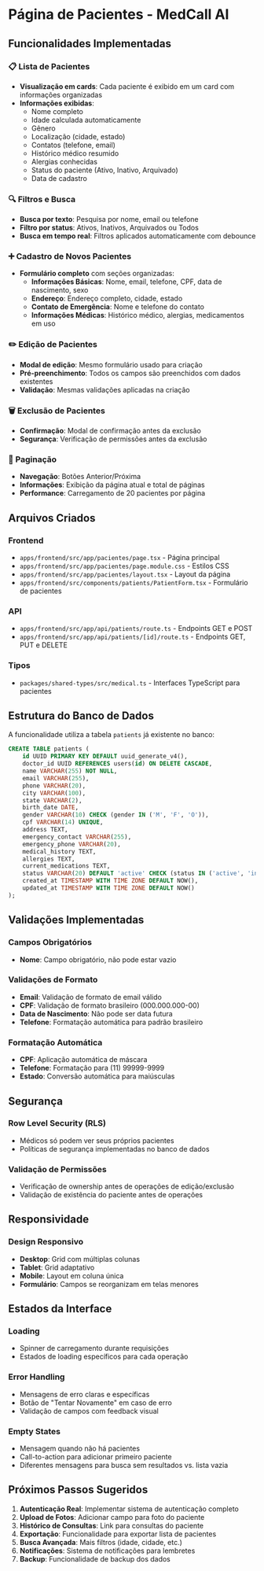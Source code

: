 # Página de Pacientes - MedCall AI

## Funcionalidades Implementadas

### 📋 Lista de Pacientes
- **Visualização em cards**: Cada paciente é exibido em um card com informações organizadas
- **Informações exibidas**:
  - Nome completo
  - Idade calculada automaticamente
  - Gênero
  - Localização (cidade, estado)
  - Contatos (telefone, email)
  - Histórico médico resumido
  - Alergias conhecidas
  - Status do paciente (Ativo, Inativo, Arquivado)
  - Data de cadastro

### 🔍 Filtros e Busca
- **Busca por texto**: Pesquisa por nome, email ou telefone
- **Filtro por status**: Ativos, Inativos, Arquivados ou Todos
- **Busca em tempo real**: Filtros aplicados automaticamente com debounce

### ➕ Cadastro de Novos Pacientes
- **Formulário completo** com seções organizadas:
  - **Informações Básicas**: Nome, email, telefone, CPF, data de nascimento, sexo
  - **Endereço**: Endereço completo, cidade, estado
  - **Contato de Emergência**: Nome e telefone do contato
  - **Informações Médicas**: Histórico médico, alergias, medicamentos em uso

### ✏️ Edição de Pacientes
- **Modal de edição**: Mesmo formulário usado para criação
- **Pré-preenchimento**: Todos os campos são preenchidos com dados existentes
- **Validação**: Mesmas validações aplicadas na criação

### 🗑️ Exclusão de Pacientes
- **Confirmação**: Modal de confirmação antes da exclusão
- **Segurança**: Verificação de permissões antes da exclusão

### 📄 Paginação
- **Navegação**: Botões Anterior/Próxima
- **Informações**: Exibição da página atual e total de páginas
- **Performance**: Carregamento de 20 pacientes por página

## Arquivos Criados

### Frontend
- `apps/frontend/src/app/pacientes/page.tsx` - Página principal
- `apps/frontend/src/app/pacientes/page.module.css` - Estilos CSS
- `apps/frontend/src/app/pacientes/layout.tsx` - Layout da página
- `apps/frontend/src/components/patients/PatientForm.tsx` - Formulário de pacientes

### API
- `apps/frontend/src/app/api/patients/route.ts` - Endpoints GET e POST
- `apps/frontend/src/app/api/patients/[id]/route.ts` - Endpoints GET, PUT e DELETE

### Tipos
- `packages/shared-types/src/medical.ts` - Interfaces TypeScript para pacientes

## Estrutura do Banco de Dados

A funcionalidade utiliza a tabela `patients` já existente no banco:

```sql
CREATE TABLE patients (
    id UUID PRIMARY KEY DEFAULT uuid_generate_v4(),
    doctor_id UUID REFERENCES users(id) ON DELETE CASCADE,
    name VARCHAR(255) NOT NULL,
    email VARCHAR(255),
    phone VARCHAR(20),
    city VARCHAR(100),
    state VARCHAR(2),
    birth_date DATE,
    gender VARCHAR(10) CHECK (gender IN ('M', 'F', 'O')),
    cpf VARCHAR(14) UNIQUE,
    address TEXT,
    emergency_contact VARCHAR(255),
    emergency_phone VARCHAR(20),
    medical_history TEXT,
    allergies TEXT,
    current_medications TEXT,
    status VARCHAR(20) DEFAULT 'active' CHECK (status IN ('active', 'inactive', 'archived')),
    created_at TIMESTAMP WITH TIME ZONE DEFAULT NOW(),
    updated_at TIMESTAMP WITH TIME ZONE DEFAULT NOW()
);
```

## Validações Implementadas

### Campos Obrigatórios
- **Nome**: Campo obrigatório, não pode estar vazio

### Validações de Formato
- **Email**: Validação de formato de email válido
- **CPF**: Validação de formato brasileiro (000.000.000-00)
- **Data de Nascimento**: Não pode ser data futura
- **Telefone**: Formatação automática para padrão brasileiro

### Formatação Automática
- **CPF**: Aplicação automática de máscara
- **Telefone**: Formatação para (11) 99999-9999
- **Estado**: Conversão automática para maiúsculas

## Segurança

### Row Level Security (RLS)
- Médicos só podem ver seus próprios pacientes
- Políticas de segurança implementadas no banco de dados

### Validação de Permissões
- Verificação de ownership antes de operações de edição/exclusão
- Validação de existência do paciente antes de operações

## Responsividade

### Design Responsivo
- **Desktop**: Grid com múltiplas colunas
- **Tablet**: Grid adaptativo
- **Mobile**: Layout em coluna única
- **Formulário**: Campos se reorganizam em telas menores

## Estados da Interface

### Loading
- Spinner de carregamento durante requisições
- Estados de loading específicos para cada operação

### Error Handling
- Mensagens de erro claras e específicas
- Botão de "Tentar Novamente" em caso de erro
- Validação de campos com feedback visual

### Empty States
- Mensagem quando não há pacientes
- Call-to-action para adicionar primeiro paciente
- Diferentes mensagens para busca sem resultados vs. lista vazia

## Próximos Passos Sugeridos

1. **Autenticação Real**: Implementar sistema de autenticação completo
2. **Upload de Fotos**: Adicionar campo para foto do paciente
3. **Histórico de Consultas**: Link para consultas do paciente
4. **Exportação**: Funcionalidade para exportar lista de pacientes
5. **Busca Avançada**: Mais filtros (idade, cidade, etc.)
6. **Notificações**: Sistema de notificações para lembretes
7. **Backup**: Funcionalidade de backup dos dados
